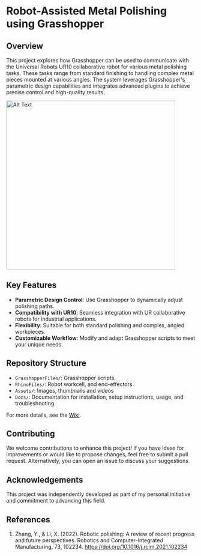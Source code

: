 # Robot-Assisted Metal Polishing using Grasshopper

## Overview
This project explores how Grasshopper can be used to communicate with the Universal Robots UR10 collaborative robot for various metal polishing tasks. These tasks range from standard finishing to handling complex metal pieces mounted at various angles. The system leverages Grasshopper's parametric design capabilities and integrates advanced plugins to achieve precise control and high-quality results.

<img src="https://github.com/LoyWeiWin/Grasshopper_UR_RobotAssistedMetalPolishing/blob/main/Assets/Videos/Vid_RoboticMotion.gif" alt="Alt Text" width="450">



## Key Features
- **Parametric Design Control**: Use Grasshopper to dynamically adjust polishing paths.
- **Compatibility with UR10**: Seamless integration with UR collaborative robots for industrial applications.
- **Flexibility**: Suitable for both standard polishing and complex, angled workpieces.
- **Customizable Workflow**: Modify and adapt Grasshopper scripts to meet your unique needs.



## Repository Structure
- `GrasshopperFiles/`: Grasshopper scripts.
- `RhinoFiles/`: Robot workcell, and end-effectors.
- `Assets/`: Images, thumbnails and videos
- `Docs/`: Documentation for installation, setup instructions, usage, and troubleshooting.

For more details, see the [Wiki](https://github.com/LoyWeiWin/Grasshopper_UR_RobotAssistedMetalPolishing/wiki).

## Contributing
We welcome contributions to enhance this project! If you have ideas for improvements or would like to propose changes, feel free to submit a pull request. Alternatively, you can open an issue to discuss your suggestions.

## Acknowledgements
This project was independently developed as part of my personal initiative and commitment to advancing this field.

## References
1. Zhang, Y., & Li, X. (2022). Robotic polishing: A review of recent progress and future perspectives. Robotics and Computer-Integrated Manufacturing, 73, 102234. https://doi.org/10.1016/j.rcim.2021.102234
